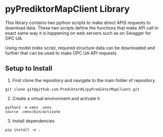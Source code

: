 # pyPrediktorMapClient Library

This library contains two python scripts to make direct APIS requests to download data. These two scripts define the functions that make API call in exact same way it is happening on web servers such as on Swagger for OPC UA. 

Using model index script, required structure data can be downloaded and further that can be used to make OPC UA API requests. 

## Setup to Install
1. First clone the repository and navigate to the main folder of repository.
```
git clone git@github.com:PrediktorAS/pyPrediktorMapClient.git
```
2. Create a virtual environment and activate it
```
python3 -m venv .venv
source .venv/bin/activate
```
3. Install dependencies
```
pip install -e .
```